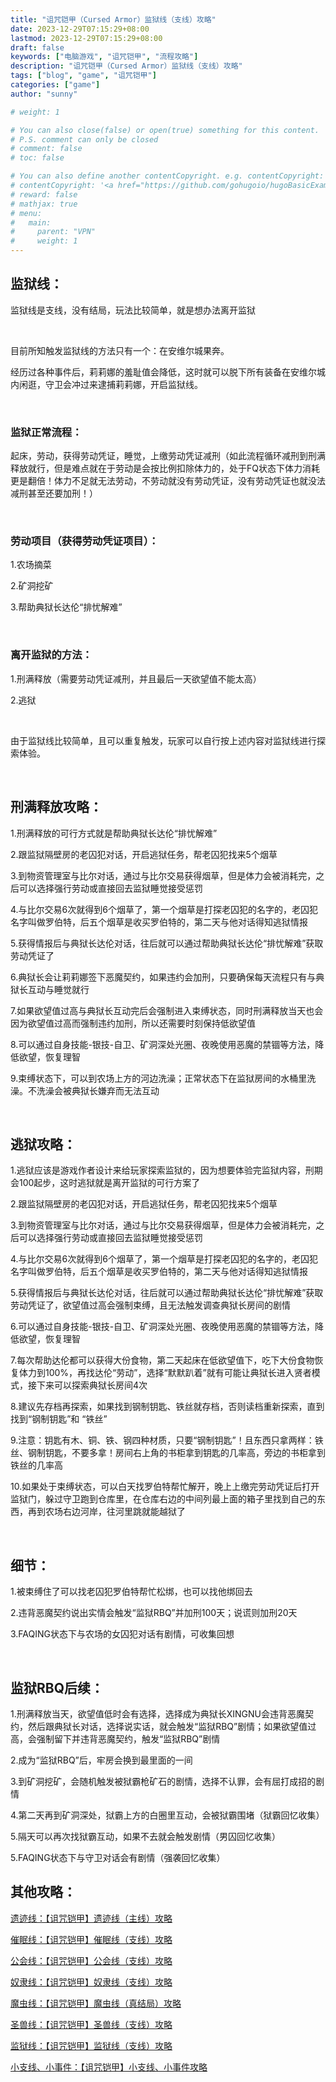 ```yaml
---
title: "诅咒铠甲（Cursed Armor）监狱线（支线）攻略"
date: 2023-12-29T07:15:29+08:00
lastmod: 2023-12-29T07:15:29+08:00
draft: false
keywords: ["电脑游戏", "诅咒铠甲", "流程攻略"]
description: "诅咒铠甲（Cursed Armor）监狱线（支线）攻略"
tags: ["blog", "game", "诅咒铠甲"]
categories: ["game"]
author: "sunny"

# weight: 1

# You can also close(false) or open(true) something for this content.
# P.S. comment can only be closed
# comment: false
# toc: false

# You can also define another contentCopyright. e.g. contentCopyright: "This is another copyright."
# contentCopyright: '<a href="https://github.com/gohugoio/hugoBasicExample" rel="noopener" target="_blank">See origin</a>'
# reward: false
# mathjax: true
# menu:
#   main:
#     parent: "VPN"
#     weight: 1
---
```


## 监狱线： ##

监狱线是支线，没有结局，玩法比较简单，就是想办法离开监狱

 

目前所知触发监狱线的方法只有一个：在安维尔城果奔。

经历过各种事件后，莉莉娜的羞耻值会降低，这时就可以脱下所有装备在安维尔城内闲逛，守卫会冲过来逮捕莉莉娜，开启监狱线。

 

### 监狱正常流程： ###

起床，劳动，获得劳动凭证，睡觉，上缴劳动凭证减刑（如此流程循环减刑到刑满释放就行，但是难点就在于劳动是会按比例扣除体力的，处于FQ状态下体力消耗更是翻倍！体力不足就无法劳动，不劳动就没有劳动凭证，没有劳动凭证也就没法减刑甚至还要加刑！）

 

### 劳动项目（获得劳动凭证项目）： ###

1.农场摘菜

2.矿洞挖矿

3.帮助典狱长达伦“排忧解难”

 

### 离开监狱的方法： ###

1.刑满释放（需要劳动凭证减刑，并且最后一天欲望值不能太高）

2.逃狱

 

由于监狱线比较简单，且可以重复触发，玩家可以自行按上述内容对监狱线进行探索体验。

 

## 刑满释放攻略： ##

1.刑满释放的可行方式就是帮助典狱长达伦“排忧解难”

2.跟监狱隔壁房的老囚犯对话，开启逃狱任务，帮老囚犯找来5个烟草

3.到物资管理室与比尔对话，通过与比尔交易获得烟草，但是体力会被消耗完，之后可以选择强行劳动或直接回去监狱睡觉接受惩罚

4.与比尔交易6次就得到6个烟草了，第一个烟草是打探老囚犯的名字的，老囚犯名字叫做罗伯特，后五个烟草是收买罗伯特的，第二天与他对话得知逃狱情报

5.获得情报后与典狱长达伦对话，往后就可以通过帮助典狱长达伦“排忧解难”获取劳动凭证了

6.典狱长会让莉莉娜签下恶魔契约，如果违约会加刑，只要确保每天流程只有与典狱长互动与睡觉就行

7.如果欲望值过高与典狱长互动完后会强制进入束缚状态，同时刑满释放当天也会因为欲望值过高而强制违约加刑，所以还需要时刻保持低欲望值

8.可以通过自身技能-银技-自卫、矿洞深处光圈、夜晚使用恶魔的禁锢等方法，降低欲望，恢复理智

9.束缚状态下，可以到农场上方的河边洗澡；正常状态下在监狱房间的水桶里洗澡。不洗澡会被典狱长嫌弃而无法互动

 

## 逃狱攻略： ##

1.逃狱应该是游戏作者设计来给玩家探索监狱的，因为想要体验完监狱内容，刑期会100起步，这时逃狱就是离开监狱的可行方案了

2.跟监狱隔壁房的老囚犯对话，开启逃狱任务，帮老囚犯找来5个烟草

3.到物资管理室与比尔对话，通过与比尔交易获得烟草，但是体力会被消耗完，之后可以选择强行劳动或直接回去监狱睡觉接受惩罚

4.与比尔交易6次就得到6个烟草了，第一个烟草是打探老囚犯的名字的，老囚犯名字叫做罗伯特，后五个烟草是收买罗伯特的，第二天与他对话得知逃狱情报

5.获得情报后与典狱长达伦对话，往后就可以通过帮助典狱长达伦“排忧解难”获取劳动凭证了，欲望值过高会强制束缚，且无法触发调查典狱长房间的剧情

6.可以通过自身技能-银技-自卫、矿洞深处光圈、夜晚使用恶魔的禁锢等方法，降低欲望，恢复理智

7.每次帮助达伦都可以获得大份食物，第二天起床在低欲望值下，吃下大份食物恢复体力到100%，再找达伦“劳动”，选择“默默趴着”就有可能让典狱长进入贤者模式，接下来可以探索典狱长房间4次

8.建议先存档再探索，如果找到钢制钥匙、铁丝就存档，否则读档重新探索，直到找到“钢制钥匙”和 “铁丝”

9.注意：钥匙有木、铜、铁、钢四种材质，只要“钢制钥匙”！且东西只拿两样：铁丝、钢制钥匙，不要多拿！房间右上角的书柜拿到钥匙的几率高，旁边的书柜拿到铁丝的几率高

10.如果处于束缚状态，可以白天找罗伯特帮忙解开，晚上上缴完劳动凭证后打开监狱门，躲过守卫跑到仓库里，在仓库右边的中间列最上面的箱子里找到自己的东西，再到农场右边河岸，往河里跳就能越狱了

 

## 细节： ##

1.被束缚住了可以找老囚犯罗伯特帮忙松绑，也可以找他绑回去 

2.违背恶魔契约说出实情会触发“监狱RBQ”并加刑100天；说谎则加刑20天

3.FAQING状态下与农场的女囚犯对话有剧情，可收集回想

 

## 监狱RBQ后续： ##

1.刑满释放当天，欲望值低时会有选择，选择成为典狱长XINGNU会违背恶魔契约，然后跟典狱长对话，选择说实话，就会触发“监狱RBQ”剧情；如果欲望值过高，会强制留下并违背恶魔契约，触发“监狱RBQ”剧情

2.成为“监狱RBQ”后，牢房会换到最里面的一间

3.到矿洞挖矿，会随机触发被狱霸枪矿石的剧情，选择不认罪，会有屈打成招的剧情

4.第二天再到矿洞深处，狱霸上方的白圈里互动，会被狱霸围堵（狱霸回忆收集）

5.隔天可以再次找狱霸互动，如果不去就会触发剧情（男囚回忆收集）

5.FAQING状态下与守卫对话会有剧情（强袭回忆收集）



## 其他攻略： ##

[遗迹线：【诅咒铠甲】遗迹线（主线）攻略](https://www.sunnybrook-ai.com/post/game/cursed-armor-relic-line-guide/)

[催眠线：【诅咒铠甲】催眠线（支线）攻略](https://www.sunnybrook-ai.com/post/game/cursed-armor-hypnosis-line-guide/)

[公会线：【诅咒铠甲】公会线（支线）攻略](https://www.sunnybrook-ai.com/post/game/cursed-armor-guild-line-guide/)

[奴隶线：【诅咒铠甲】奴隶线（支线）攻略](https://www.sunnybrook-ai.com/post/game/cursed-armor-slave-line-guide/)

[魔虫线：【诅咒铠甲】魔虫线（真结局）攻略](https://www.sunnybrook-ai.com/post/game/cursed-armor-abbadon-line-guide/)

[圣兽线：【诅咒铠甲】圣兽线（支线）攻略](https://www.sunnybrook-ai.com/post/game/cursed-armor-sacred-beast-line-guide/)

[监狱线：【诅咒铠甲】监狱线（支线）攻略](https://www.sunnybrook-ai.com/post/game/cursed-armor-prison-line-guide/)

[小支线、小事件：【诅咒铠甲】小支线、小事件攻略](https://www.sunnybrook-ai.com/post/game/cursed-armor-independent-quests-and-events-guide/)